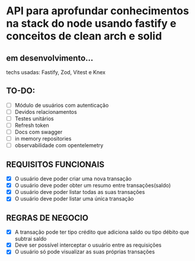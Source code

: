 # API para aprofundar conhecimentos na stack do node usando fastify e conceitos de clean arch e solid

## em desenvolvimento...

techs usadas: Fastify, Zod, Vitest e Knex

## TO-DO:

- [ ] Módulo de usuários com autenticação
- [ ] Devidos relacionamentos
- [ ] Testes unitários
- [ ] Refresh token
- [ ] Docs com swagger
- [ ] in memory repositories
- [ ] observabilidade com opentelemetry

## REQUISITOS FUNCIONAIS

- [x] O usuário deve poder criar uma nova transação
- [x] O usuário deve poder obter um resumo entre transações(saldo)
- [x] O usuário deve poder listar todas as suas transações
- [x] O usuário deve poder listar uma única transação

## REGRAS DE NEGOCIO

- [x] A transação pode ter tipo crédito que adiciona saldo ou tipo débito que subtrai saldo
- [x] Deve ser possível interceptar o usuário entre as requisições
- [x] O usuário só pode visualizar as suas próprias transações
